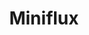 ---
git: https://github.com/miniflux
logohandle: minifluxapp
sort: miniflux
title: Miniflux
website: https://miniflux.app/
---